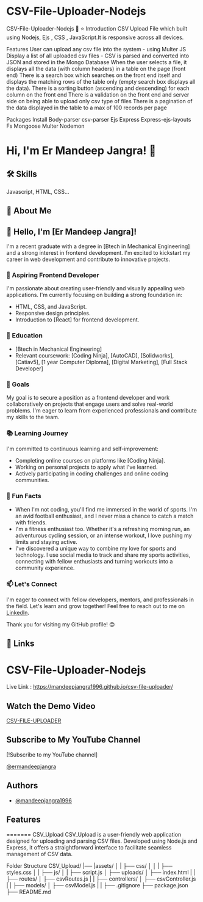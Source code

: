 
# CSV-File-Uploader-Nodejs

CSV-File-Uploader-Nodejs 🚀
⭐ Introduction
CSV Upload File which built using Nodejs, Ejs , CSS , JavaScript.It is responsive across all devices.


Features
User can upload any csv file into the system - using Multer JS
Display a list of all uploaded csv files - CSV is parsed and converted into JSON and stored in the Mongo Database
When the user selects a file, it displays all the data (with column headers) in a table on the page (front end)
There is a search box which searches on the front end itself and displays the matching rows of the table only (empty search box displays all the data).
There is a sorting button (ascending and descending) for each column on the front end
There is a validation on the front end and server side on being able to upload only csv type of files
There is a pagination of the data displayed in the table to a max of 100 records per page

Packages Install
Body-parser
csv-parser
Ejs
Express
Express-ejs-layouts
Fs
Mongoose
Multer
Nodemon

# Hi, I'm Er Mandeep Jangra! 👋

## 🛠 Skills
Javascript, HTML, CSS...

## 🚀 About Me
## 👋 Hello, I'm [Er Mandeep Jangra]!

I'm a recent graduate with a degree in [Btech in Mechanical Engineering] and a strong interest in frontend development. I'm excited to kickstart my career in web development and contribute to innovative projects.

### 🌱 Aspiring Frontend Developer

I'm passionate about creating user-friendly and visually appealing web applications. I'm currently focusing on building a strong foundation in:

- HTML, CSS, and JavaScript.
- Responsive design principles.
- Introduction to [React] for frontend development.

### 💼 Education

- [Btech in Mechanical Engineering]
- Relevant coursework: [Coding Ninja], [AutoCAD], [Solidworks], [Catiav5], [1 year Computer Diploma], [Digital Marketing], [Full Stack Developer]

### 🚀 Goals

My goal is to secure a position as a frontend developer and work collaboratively on projects that engage users and solve real-world problems. I'm eager to learn from experienced professionals and contribute my skills to the team.

### 📚 Learning Journey

I'm committed to continuous learning and self-improvement:

- Completing online courses on platforms like [Coding Ninja].
- Working on personal projects to apply what I've learned.
- Actively participating in coding challenges and online coding communities.

### 🌟 Fun Facts

- When I'm not coding, you'll find me immersed in the world of sports. I'm an avid football enthusiast, and I never miss a chance to catch a match with friends.
- I'm a fitness enthusiast too. Whether it's a refreshing morning run, an adventurous cycling session, or an intense workout, I love pushing my limits and staying active.
- I've discovered a unique way to combine my love for sports and technology. I use social media to track and share my sports activities, connecting with fellow enthusiasts and turning workouts into a community experience.


### 📫 Let's Connect

I'm eager to connect with fellow developers, mentors, and professionals in the field. Let's learn and grow together! Feel free to reach out to me on [LinkedIn](https://www.linkedin.com/in/mandeep-singh-a7038a26a/).

Thank you for visiting my GitHub profile! 😊

## 🔗 Links

# CSV-File-Uploader-Nodejs
Live Link : https://mandeepjangra1996.github.io/csv-file-uploader/

## Watch the Demo Video

[CSV-FILE-UPLOADER](https://www.youtube.com/shorts/OCC0Ftg8V3k)

## Subscribe to My YouTube Channel

[!Subscribe to my YouTube channel]

[@ermandeepjangra](https://www.youtube.com/channel/UCwusqBOrqzMyzRJwXHn65jg)

## Authors

- [@mandeepjangra1996](https://github.com/mandeepjangra1996)


## Features
======= CSV_Upload CSV_Upload is a user-friendly web application designed for uploading and parsing CSV files. Developed using Node.js and Express, it offers a straightforward interface to facilitate seamless management of CSV data.

Folder Structure CSV_Upload/ |── |assets/ │ | ├── css/ │ │ | ├── styles.css │ | ├── js/ │ | ├── script.js │ ├── uploads/ │ ├── index.html | | ├── routes/ │ ├── csvRoutes.js | | ├── controllers/ │ ├── csvController.js | | ├── models/ │ ├── csvModel.js | | ├── .gitignore ├── package.json ├── README.md